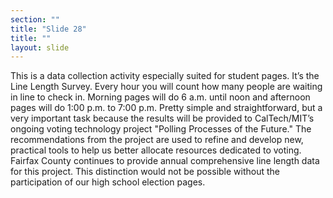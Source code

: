 ```yaml
---
section: ""
title: "Slide 28"
title: ""
layout: slide
---
```


This is a data collection activity especially suited for student pages.  It’s the Line Length Survey.  Every hour you will count how many people are waiting in line to check in.  Morning pages will do 6 a.m. until noon and afternoon pages will do 1:00 p.m. to 7:00 p.m.  Pretty simple and straightforward, but a very important task because the results will be provided to CalTech/MIT’s ongoing voting technology project "Polling Processes of the Future."  The recommendations from the project are used to refine and develop new, practical tools to help us better allocate resources dedicated to voting.  Fairfax County continues to provide annual comprehensive line length data for this project.  This distinction would not be possible without the participation of our high school election pages. 
